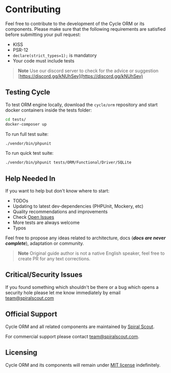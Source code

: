 # Contributing

Feel free to contribute to the development of the Cycle ORM or its components. Please make sure that the following
requirements are satisfied before submitting your pull request:

* KISS
* PSR-12
* `declare(strict_types=1);` is mandatory
* Your code must include tests

> **Note**
> Use our discord server to check for the advice or suggestion [https://discord.gg/kNUhSev](https://discord.gg/kNUhSev)

## Testing Cycle

To test ORM engine locally, download the `cycle/orm` repository and start docker containers inside the tests folder:

```bash
cd tests/
docker-composer up
```

To run full test suite:

```bash
./vendor/bin/phpunit
```

To run quick test suite:

```bash
./vendor/bin/phpunit tests/ORM/Functional/Driver/SQLite
```

## Help Needed In

If you want to help but don't know where to start:

* TODOs
* Updating to latest dev-dependencies (PHPUnit, Mockery, etc)
* Quality recommendations and improvements
* Check [Open Issues](https://github.com/spiral/framework/issues)
* More tests are always welcome
* Typos

Feel free to propose any ideas related to architecture, docs (___docs are never complete___), adaptation or community.

> **Note**
> Original guide author is not a native English speaker, feel free to create PR for any text corrections.

## Critical/Security Issues

If you found something which shouldn't be there or a bug which opens a security hole please let me know immediately by
email [team@spiralscout.com](mailto:team@spiralscout.com)

## Official Support

Cycle ORM and all related components are maintained by [Spiral Scout](https://spiralscout.com/).

For commercial support please contact team@spiralscout.com.

## Licensing

Cycle ORM and its components will remain under [MIT license](license.md) indefinitely.
